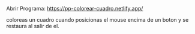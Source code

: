 Abrir Programa: https://pp-colorear-cuadro.netlify.app/

coloreas un cuadro cuando posicionas el mouse encima de un boton y se restaura al salir de el.

